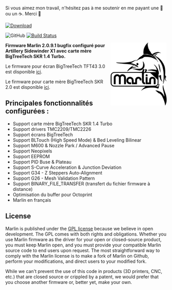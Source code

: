 Si vous aimez mon travail, n'hésitez pas à me soutenir en me payant une 🍺 ou un ☕. Merci 🙂

 [ ![Download](https://user-images.githubusercontent.com/12702322/115148445-e5a40100-a05f-11eb-8552-c1f5d4355987.png) ](https://www.paypal.me/CyrilGuislain)


![GitHub](https://img.shields.io/github/license/marlinfirmware/marlin.svg)
[![Build Status](https://github.com/MarlinFirmware/Marlin/workflows/CI/badge.svg?branch=bugfix-2.0.x)](https://github.com/MarlinFirmware/Marlin/actions)

<img align="right" width=175 src="buildroot/share/pixmaps/logo/marlin-250.png" />

**Firmware Marlin 2.0.9.1 bugfix configuré pour Artillery Sidewinder X1 avec carte mère BigTreeTech SKR 1.4 Turbo.**

Le firmware pour écran BigTreeTech TFT43 3.0 est disponible [ici](https://github.com/Guilouz/BTT-TFT43-Sidewinder-X1).

Le firmware pour carte mère BigTreeTech SKR 2.0 est disponible [ici](https://github.com/Guilouz/Marlin-Sidewinder-X1-SKR2.0).

## Principales fonctionnalités configurées :

- Support carte mère BigTreeTech SKR 1.4 Turbo
- Support drivers TMC2209/TMC2226
- Support écrans BigTreeTech
- Support BLTouch (High Speed Mode) & Bed Leveling Bilinear
- Support M600 & Nozzle Park / Advanced Pause
- Support Neopixels
- Support EEPROM
- Support PID Buse & Plateau
- Support S-Curve Acceleration & Junction Deviation
- Support G34 - Z Steppers Auto-Alignment
- Support G26 - Mesh Validation Pattern
- Support BINARY_FILE_TRANSFER (transfert du fichier firmware à distance)
- Optimisation du buffer pour Octoprint
- Marlin en français

## License

Marlin is published under the [GPL license](/LICENSE) because we believe in open development. The GPL comes with both rights and obligations. Whether you use Marlin firmware as the driver for your open or closed-source product, you must keep Marlin open, and you must provide your compatible Marlin source code to end users upon request. The most straightforward way to comply with the Marlin license is to make a fork of Marlin on Github, perform your modifications, and direct users to your modified fork.

While we can't prevent the use of this code in products (3D printers, CNC, etc.) that are closed source or crippled by a patent, we would prefer that you choose another firmware or, better yet, make your own.
